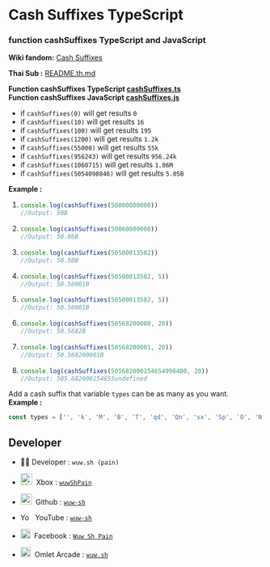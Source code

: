 # Cash Suffixes TypeScript

### **function cashSuffixes TypeScript and JavaScript**
**Wiki fandom:** [Cash Suffixes](https://minershaven.fandom.com/wiki/Cash_Suffixes)

**Thai Sub :** [README.th.md](README.md)

**Function cashSuffixes TypeScript [cashSuffixes.ts](TypeScript/cashSuffixes.ts)<br>
Function cashSuffixes JavaScript [cashSuffixes.js](JavaScript/cashSuffixes.js)**

- if `cashSuffixes(0)` will get results `0`
- if `cashSuffixes(10)` will get results `16`
- if `cashSuffixes(100)` will get results `195`
- if `cashSuffixes(1200)` will get results `1.2k`
- if `cashSuffixes(55000)`  will get results `55k`
- if `cashSuffixes(956243)` will get results `956.24k`
- if `cashSuffixes(1060715)` will get results `1.06M`
- if `cashSuffixes(5054098846)` will get results `5.05B`

**Example :<br>**
1. ```js
   console.log(cashSuffixes(50000000000))
   //Output: 50B
   ```
2. ```js
   console.log(cashSuffixes(50060000000))
   //Output: 50.06B
   ```
3. ```js
   console.log(cashSuffixes(50500013502))
   //Output: 50.50B
   ```
4. ```js
   console.log(cashSuffixes(50500013502, 5))
   //Output: 50.50001B
   ```
5. ```js
   console.log(cashSuffixes(50500013502, 5))
   //Output: 50.50001B
   ```
6. ```js
   console.log(cashSuffixes(50568200000, 20))
   //Output: 50.5682B
   ```
7. ```js
   console.log(cashSuffixes(50568200001, 20))
   //Output: 50.568200001B
   ```
8. ```js
   console.log(cashSuffixes(505682000154654998400, 20))
   //Output: 505.682000154655undefined
   ```

Add a cash suffix that variable `types` can be as many as you want.<br>
**Example :**<br>
```js
const types = ['', 'k', 'M', 'B', 'T', 'qd', 'Qn', 'sx', 'Sp', 'O', 'N'];
```

## Developer
- 👨‍💻 Developer : `wuw.sh (pain)`
- <img src="https://imgs.search.brave.com/dwDLTvAner6mjAuj64pg2I_hMBZQbC0corI8sX7hOlE/rs:fit:128:128:1/g:ce/aHR0cHM6Ly9jZG40/Lmljb25maW5kZXIu/Y29tL2RhdGEvaWNv/bnMvbG9nb3MtYW5k/LWJyYW5kcy81MTIv/Mzg3X1hib3hfbG9n/by0xMjgucG5n" title="Xbox" alt="Xbox" width="23" height="23"/>&nbsp; Xbox : [`wuwShPain`](https://account.xbox.com/en-us/profile?gamertag=wuwShPain)

- <img src="https://imgs.search.brave.com/ij3t5KLpcnSaGFABUAAdPh9IARp5fsbQSBZBRQC7UWE/rs:fit:1200:1200:1/g:ce/aHR0cHM6Ly9sb2dv/cy1kb3dubG9hZC5j/b20vd3AtY29udGVu/dC91cGxvYWRzLzIw/MTYvMDkvR2l0SHVi/X2xvZ28ucG5n" title="Github" alt="Github" width="22" height="22"/>&nbsp; Github : [`wuw-sh`](https://github.com/wuw-sh)

- <img src="https://imgs.search.brave.com/Lh3Jd1lMq38Zi5xeGFs2Yt8nddBASMDyjCZpshserbw/rs:fit:1200:1200:1/g:ce/aHR0cHM6Ly9jbGlw/YXJ0LmluZm8vaW1h/Z2VzL2Njb3ZlcnMv/MTU5MDQzMDY1MnJl/ZC15b3V0dWJlLWxv/Z28tcG5nLXhsLnBu/Zw" title="YouTube" alt="YouTube" width="21" height="14"/>&nbsp; YouTube : [`wuw-sh`](https://m.youtube.com/channel/UCT940bL6xp9HUJ0toiTkxrQ)

- <img src="https://imgs.search.brave.com/RcW5nBXfdSmfbQ0d-CmIjDc8cV9hl-l42NCNlJCm6os/rs:fit:1000:1000:1/g:ce/aHR0cHM6Ly9zZ3Vy/dS5vcmcvd3AtY29u/dGVudC91cGxvYWRz/LzIwMTgvMDIvRmFj/ZWJvb2stUE5HLUlt/YWdlLTcxMjQ0LnBu/Zw" title="Facebook" alt="Facebook" width="19" height="19"/>&nbsp; Facebook : [`Wuw Sh Pain`](https://www.facebook.com/profile.php?id=100024781637005)

- <img src="https://imgs.search.brave.com/Ai3xC6YMdalbmk3y0u9t2ub2UxM4MCqVubuPmwPM1WE/rs:fit:512:512:1/g:ce/aHR0cHM6Ly9pbWFn/ZXMtbmEuc3NsLWlt/YWdlcy1hbWF6b24u/Y29tL2ltYWdlcy9J/LzYxR2JZdktGbFZM/LnBuZw" title="Omlet Arcade" alt="Omlet Arcade" width="20" height="20"/>&nbsp; Omlet Arcade : [`wuw.sh`](https://omlet.gg/profile/wuw.sh)
